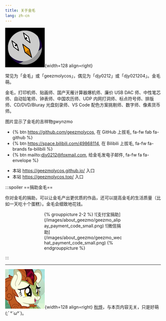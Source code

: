 ```yaml
---
title: 关于金毛
lang: zh-cn
---
```



![gwynzmo](/images/about_geezmo/gwynzmo3_small.png){width=128 align=right}

常见为「金毛」或「geezmolycos」，偶见为「djy0212」或「djy021204」。金毛萌。

金毛，打印机师、贴画师、国产天雁计算器爆机师、廉价 USB DAC 师、中性笔芯师、自动铅笔师、钟表师、中国农历师、UDP 内网打洞师、标点符号师、排版师、CD/DVD/Bluray 光盘刻录师、VS Code 配色方案挑剔师、数字师、像素货币师。

图片显示了金毛的吉祥物gwynzmo

- {% btn https://github.com/geezmolycos, 在 GitHub 上拔毛, fa-fw fab fa-github %}
- {% btn https://space.bilibili.com/49868114, 在 Bilibili 上拔毛, fa-fw fa-brands fa-bilibili %}
- {% btn mailto:djy0212@foxmail.com, 给金毛发电子邮件, fa-fw fa fa-envelope %}

<!-- -->

- 本站 <https://geezmolycos.github.io/> 入口
- 本站 <https://geezmolycos.top/> 入口

:::spoiler ==捐助金毛==

你对金毛的捐助，可以让金毛产出更优质的作品，还可以提高金毛的生活质量（比如一天吃十个蛋糕）。金毛会细致地花钱。

<div style='filter: grayscale(0.7); width: 50%; margin: auto;'><!--这个滤镜是为了让付款码不那么鲜艳，让人更舒适-->
{% grouppicture 2-2 %}
![支付宝捐助](/images/about_geezmo/geezmo_alipay_payment_code_small.png)
![微信捐助](/images/about_geezmo/geezmo_wechat_payment_code_small.png)
{% endgrouppicture %}
</div>

:::

---

![Autumn Blaze](/images/about_geezmo/autumn_blaze_cringe_small.png){width=128 align=right}
[秋烨](https://zh.moegirl.org.cn/%E7%A7%8B%E7%83%A8(%E5%BD%A9%E8%99%B9%E5%B0%8F%E9%A9%AC))，与本页内容无关，只是好萌
(;ﾞ°´ω°´)。
